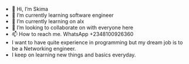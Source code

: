 - 👋 Hi, I’m Skima
- 👀 I’m currently learning software engineer 
- 🌱 I’m currently learning on alx
- 💞️ I’m looking to collaborate on with everyone here
- 📫 How to reach me. WhatsApp +2348100926360
- I want to have quite experience in programming but my dream job is to be a Networking engineer.
- I keep on learning new things and basics everyday. 

<!---
Skima1/Skima1 is a ✨ special ✨ repository because its `README.md` (this file) appears on your GitHub profile.
You can click the Preview link to take a look at your changes.
--->

